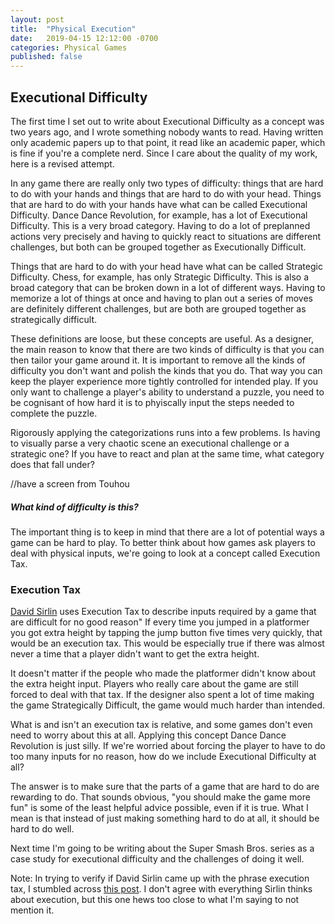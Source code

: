 ```yaml
---
layout: post
title:  "Physical Execution"
date:   2019-04-15 12:12:00 -0700
categories: Physical Games
published: false
---
```


## Executional Difficulty

The first time I set out to write about Executional Difficulty as a concept was two years ago, and I wrote something nobody wants to read. Having written only academic papers up to that point, it read like an academic paper, which is fine if you're a complete nerd. Since I care about the quality of my work, here is a revised attempt.

In any game there are really only two types of difficulty: things that are hard to do with your hands and things that are hard to do with your head. Things that are hard to do with your hands have what can be called Executional Difficulty. Dance Dance Revolution, for example, has a lot of Executional Difficulty. This is a very broad category. Having to do a lot of preplanned actions very precisely and having to quickly react to situations are different challenges, but both can be grouped together as Executionally Difficult.

Things that are hard to do with your head have what can be called Strategic Difficulty. Chess, for example, has only Strategic Difficulty. This is also a broad category that can be broken down in a lot of different ways. Having to memorize a lot of things at once and having to plan out a series of moves are definitely different challenges, but are both are grouped together as strategically difficult. 

These definitions are loose, but these concepts are useful. As a designer, the main reason to know that there are two kinds of difficulty is that you can then tailor your game around it. It is important to remove all the kinds of difficulty you don't want and polish the kinds that you do. That way you can keep the player experience more tightly controlled for intended play. If you only want to challenge a player's ability to understand a puzzle, you need to be cognisant of how hard it is to phyiscally input the steps needed to complete the puzzle.

Rigorously applying the categorizations runs into a few problems. Is having to visually parse a very chaotic scene an executional challenge or a strategic one? If you have to react and plan at the same time, what category does that fall under?

//have a screen from Touhou
##### What kind of difficulty is this?

The important thing is to keep in mind that there are a lot of potential ways a game can be hard to play. To better think about how games ask players to deal with physical inputs, we're going to look at a concept called Execution Tax.


### Execution Tax
[David Sirlin][sirlin] uses Execution Tax to describe inputs required by a game that are difficult for no good reason" If every time you jumped in a platformer you got extra height by tapping the jump button five times very quickly, that would be an execution tax. This would be especially true if there was almost never a time that a player didn't want to get the extra height. 

It doesn't matter if the people who made the platformer didn't know about the extra height input. Players who really care about the game are still forced to deal with that tax. If the designer also spent a lot of time making the game Strategically Difficult, the game would much harder than intended.

What is and isn't an execution tax is relative, and some games don't even need to worry about this at all. Applying this concept Dance Dance Revolution is just silly. If we're worried about forcing the player to have to do too many inputs for no reason, how do we include Executional Difficulty at all?

The answer is to make sure that the parts of a game that are hard to do are rewarding to do. That sounds obvious, "you should make the game more fun" is some of the least helpful advice possible, even if it is true. What I mean is that instead of just making something hard to do at all, it should be hard to do well. 

Next time I'm going to be writing about the Super Smash Bros. series as a case study for executional difficulty and the challenges of doing it well.

Note: In trying to verify if David Sirlin came up with the phrase execution tax, I stumbled across [this post][sirlin2]. I don't agree with everything Sirlin thinks about execution, but this one hews too close to what I'm saying to not mention it.

[twitter]: https://wwww.twitter.com/jxvd
[sirlin]:http://www.sirlin.net/posts/sirlin-on-game-design-ep-12-easy-special-moves
[sirlin2]:http://sirlingames.squarespace.com/blog/2012/7/16/execution-in-fighting-games.html
[rosewater]: https://magic.wizards.com/en/articles/columns/making-magic
